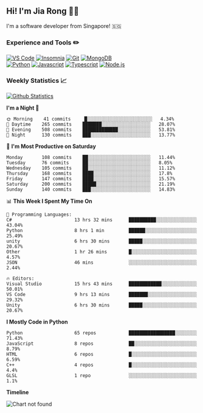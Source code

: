 ## Hi! I'm Jia Rong 👋🏻

I'm a software developer from Singapore! 🇸🇬

### Experience and Tools ✏️
[![VS Code](https://img.shields.io/badge/VS%20Code-007acc?style=for-the-badge&logo=visual-studio-code&logoColor=white)](https://code.visualstudio.com)
[![Insomnia](https://img.shields.io/badge/Insomina-5849be?style=for-the-badge&logo=insomnia&logoColor=white)](https://insomnia.rest/)
[![Git](https://img.shields.io/badge/Git-f05032?style=for-the-badge&logo=git&logoColor=white)](https://git-scm.com/)
[![MongoDB](https://img.shields.io/badge/MongoDB-47a248?style=for-the-badge&logo=mongodb&logoColor=white)](https://www.mongodb.com/)    
[![Python](https://img.shields.io/badge/Python-3776ab?style=for-the-badge&logo=python&logoColor=white)](https://www.python.org/)
[![Javascript](https://img.shields.io/badge/Javascript-f7df1e?style=for-the-badge&logo=javascript&logoColor=white)](https://developer.mozilla.org/en-US/docs/Web/JavaScript)
[![Typescript](https://img.shields.io/badge/Typescript-007acc?style=for-the-badge&logo=typescript&logoColor=white)](https://www.typescriptlang.org/)
[![Node.js](https://img.shields.io/badge/Node.js-339933?style=for-the-badge&logo=node.js&logoColor=white)](https://nodejs.org/en/)

### Weekly Statistics 📈
[![Github Statistics](https://github-readme-stats.vercel.app/api?username=fourjr&count_private=true)](https://github.com/anuraghazra/github-readme-stats)

<!--START_SECTION:waka-->
**I'm a Night 🦉** 

```text
🌞 Morning    41 commits     █░░░░░░░░░░░░░░░░░░░░░░░░   4.34% 
🌆 Daytime    265 commits    ███████░░░░░░░░░░░░░░░░░░   28.07% 
🌃 Evening    508 commits    █████████████░░░░░░░░░░░░   53.81% 
🌙 Night      130 commits    ███░░░░░░░░░░░░░░░░░░░░░░   13.77%

```
📅 **I'm Most Productive on Saturday** 

```text
Monday       108 commits    ██░░░░░░░░░░░░░░░░░░░░░░░   11.44% 
Tuesday      76 commits     ██░░░░░░░░░░░░░░░░░░░░░░░   8.05% 
Wednesday    105 commits    ██░░░░░░░░░░░░░░░░░░░░░░░   11.12% 
Thursday     168 commits    ████░░░░░░░░░░░░░░░░░░░░░   17.8% 
Friday       147 commits    ████░░░░░░░░░░░░░░░░░░░░░   15.57% 
Saturday     200 commits    █████░░░░░░░░░░░░░░░░░░░░   21.19% 
Sunday       140 commits    ███░░░░░░░░░░░░░░░░░░░░░░   14.83%

```


📊 **This Week I Spent My Time On** 

```text
💬 Programming Languages: 
C#                       13 hrs 32 mins      ██████████░░░░░░░░░░░░░░░   43.04% 
Python                   8 hrs 1 min         ██████░░░░░░░░░░░░░░░░░░░   25.49% 
unity                    6 hrs 30 mins       █████░░░░░░░░░░░░░░░░░░░░   20.67% 
Other                    1 hr 26 mins        █░░░░░░░░░░░░░░░░░░░░░░░░   4.57% 
JSON                     46 mins             ░░░░░░░░░░░░░░░░░░░░░░░░░   2.44%

🔥 Editors: 
Visual Studio            15 hrs 43 mins      ████████████░░░░░░░░░░░░░   50.01% 
VS Code                  9 hrs 13 mins       ███████░░░░░░░░░░░░░░░░░░   29.32% 
Unity                    6 hrs 30 mins       █████░░░░░░░░░░░░░░░░░░░░   20.67%

```

**I Mostly Code in Python** 

```text
Python                   65 repos            █████████████████░░░░░░░░   71.43% 
JavaScript               8 repos             ██░░░░░░░░░░░░░░░░░░░░░░░   8.79% 
HTML                     6 repos             █░░░░░░░░░░░░░░░░░░░░░░░░   6.59% 
C++                      4 repos             █░░░░░░░░░░░░░░░░░░░░░░░░   4.4% 
GLSL                     1 repo              ░░░░░░░░░░░░░░░░░░░░░░░░░   1.1%

```


**Timeline**

![Chart not found](https://raw.githubusercontent.com/fourjr/fourjr/master/charts/bar_graph.png) 


<!--END_SECTION:waka-->
